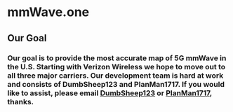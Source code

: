 # mmWave.one

## Our Goal

### Our goal is to provide the most accurate map of 5G mmWave in the U.S. Starting with Verizon Wireless we hope to move out to all three major carriers. Our development team is hard at work and consists of DumbSheep123 and PlanMan1717. If you would like to assist, please email [DumbSheep123](mailto:saponin-rinses.0p@icloud.com) or [PlanMan1717](mailto:boiler_00velours@icloud.com), thanks.
